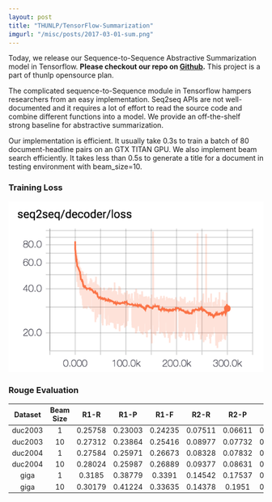 ```yaml
---
layout: post
title: "THUNLP/TensorFlow-Summarization"
imgurl: "/misc/posts/2017-03-01-sum.png"
---
```



Today, we release our Sequence-to-Sequence Abstractive Summarization model in Tensorflow. __Please checkout our repo on [Github](https://github.com/thunlp/TensorFlow-Summarization).__ This project is a part of thunlp opensource plan.

The complicated sequence-to-Sequence module in Tensorflow hampers researchers from an easy implementation. Seq2seq APIs are not well-documented and it requires a lot of effort to read the source code and combine different functions into a model. We provide an off-the-shelf strong baseline for abstractive summarization.

Our implementation is efficient. It usually take 0.3s to train a batch of 80 document-headline pairs on an GTX TITAN GPU. We also implement beam search efficiently. It takes less than 0.5s to generate a title for a document in testing environment with beam\_size=10.

### Training Loss

![](/misc/posts/2017-03-01-sum.png)

### Rouge Evaluation

|Dataset|Beam Size|R1-R|R1-P|R1-F|R2-R|R2-P|R2-F|RL-R|RL-P|RL-F|
|:--:|:--:|:--:|:--:|:--:|:--:|:--:|:--:|:--:|:--:|:--:|
duc2003 | 1 | 0.25758 | 0.23003 | 0.24235 | 0.07511 | 0.06611 | 0.07009 | 0.22608 | 0.20174 | 0.21262
duc2003 | 10 | 0.27312 | 0.23864 | 0.25416 | 0.08977 | 0.07732 | 0.08286 | 0.24129 | 0.21074 | 0.22449
duc2004 | 1 | 0.27584 | 0.25971 | 0.26673 | 0.08328 | 0.07832 | 0.08046 | 0.24253 | 0.22853 | 0.23461
duc2004 | 10 | 0.28024 | 0.25987 | 0.26889 | 0.09377 | 0.08631 | 0.08959 | 0.24849 | 0.23048 | 0.23844
giga | 1 | 0.3185 | 0.38779 | 0.3391 | 0.14542 | 0.17537 | 0.15393 | 0.29925 | 0.363 | 0.3181
giga | 10 | 0.30179 | 0.41224 | 0.33635 | 0.14378 | 0.1951 | 0.15936 | 0.28447 | 0.38733 | 0.31664

